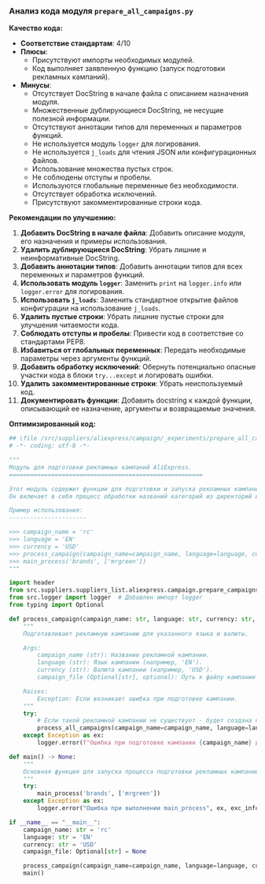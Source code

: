 ### **Анализ кода модуля `prepare_all_campaigns.py`**

**Качество кода:**

- **Соответствие стандартам**: 4/10
- **Плюсы**:
  - Присутствуют импорты необходимых модулей.
  - Код выполняет заявленную функцию (запуск подготовки рекламных кампаний).
- **Минусы**:
  - Отсутствует DocString в начале файла с описанием назначения модуля.
  - Множественные дублирующиеся DocString, не несущие полезной информации.
  - Отсутствуют аннотации типов для переменных и параметров функций.
  - Не используется модуль `logger` для логирования.
  - Не используется `j_loads` для чтения JSON или конфигурационных файлов.
  - Использование множества пустых строк.
  - Не соблюдены отступы и пробелы.
  - Используются глобальные переменные без необходимости.
  - Отсутствует обработка исключений.
  - Присутствуют закомментированные строки кода.

**Рекомендации по улучшению:**

1.  **Добавить DocString в начале файла**: Добавить описание модуля, его назначения и примеры использования.
2.  **Удалить дублирующиеся DocString**: Убрать лишние и неинформативные DocString.
3.  **Добавить аннотации типов**: Добавить аннотации типов для всех переменных и параметров функций.
4.  **Использовать модуль `logger`**: Заменить `print` на `logger.info` или `logger.error` для логирования.
5.  **Использовать `j_loads`**: Заменить стандартное открытие файлов конфигурации на использование `j_loads`.
6.  **Удалить пустые строки**: Убрать лишние пустые строки для улучшения читаемости кода.
7.  **Соблюдать отступы и пробелы**: Привести код в соответствие со стандартами PEP8.
8.  **Избавиться от глобальных переменных**: Передать необходимые параметры через аргументы функций.
9.  **Добавить обработку исключений**: Обернуть потенциально опасные участки кода в блоки `try...except` и логировать ошибки.
10. **Удалить закомментированные строки**: Убрать неиспользуемый код.
11. **Документировать функции**: Добавить docstring к каждой функции, описывающий ее назначение, аргументы и возвращаемые значения.

**Оптимизированный код:**

```python
## \file /src/suppliers/aliexpress/campaign/_experiments/prepare_all_campaigns.py
# -*- coding: utf-8 -*-

"""
Модуль для подготовки рекламных кампаний AliExpress.
=======================================================

Этот модуль содержит функции для подготовки и запуска рекламных кампаний AliExpress на различных языках и валютах.
Он включает в себя процесс обработки названий категорий из директорий и создания/обновления рекламных кампаний.

Пример использования:
----------------------

>>> campaign_name = 'rc'
>>> language = 'EN'
>>> currency = 'USD'
>>> process_campaign(campaign_name=campaign_name, language=language, currency=currency)
>>> main_process('brands', ['mrgreen'])
"""

import header
from src.suppliers.suppliers_list.aliexpress.campaign.prepare_campaigns import process_all_campaigns, main_process
from src.logger import logger  # Добавлен импорт logger
from typing import Optional

def process_campaign(campaign_name: str, language: str, currency: str, campaign_file: Optional[str] = None) -> None:
    """
    Подготавливает рекламную кампанию для указанного языка и валюты.

    Args:
        campaign_name (str): Название рекламной кампании.
        language (str): Язык кампании (например, 'EN').
        currency (str): Валюта кампании (например, 'USD').
        campaign_file (Optional[str], optional): Путь к файлу кампании (если существует). По умолчанию None.

    Raises:
        Exception: Если возникает ошибка при подготовке кампании.
    """
    try:
        # Если такой рекламной кампании не существует - будет создана новая
        process_all_campaigns(campaign_name=campaign_name, language=language, currency=currency, campaign_file=campaign_file)
    except Exception as ex:
        logger.error(f"Ошибка при подготовке кампании {campaign_name} для языка {language}", ex, exc_info=True)

def main() -> None:
    """
    Основная функция для запуска процесса подготовки рекламных кампаний.
    """
    try:
        main_process('brands', ['mrgreen'])
    except Exception as ex:
        logger.error("Ошибка при выполнении main_process", ex, exc_info=True)

if __name__ == "__main__":
    campaign_name: str = 'rc'
    language: str = 'EN'
    currency: str = 'USD'
    campaign_file: Optional[str] = None

    process_campaign(campaign_name=campaign_name, language=language, currency=currency, campaign_file=campaign_file)
    main()